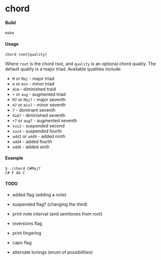 # chord

#### Build

`make`

#### Usage

`chord root[quality]`

Where `root` is the chord root,
and `quality` is an optional chord quality.
The default quality is a major triad.
Available qualities include:

* `M` or `Maj` - major triad
* `m` or `min` - minor triad
* `dim` - diminished traid
* `+` or `aug` - augmented triad
* `M7` or `Maj7` - major seventh
* `m7` or `min7` - minor seventh
* `7` - dominant seventh
* `dim7` - diminished seventh
* `+7` or `aug7` - augmented seventh
* `sus2` - suspended second
* `sus4` - suspended fourth
* `add2` or `add9` - added ninth
* `add4` - added fourth
* `add6` - added sixth

#### Example

```
$ ./chord C#Maj7
C# F Ab C 
````

#### TODO

* added flag (adding a note)
* suspended flag? (changing the third)
* print note interval (and semitones from root)
* inversions flag

* print fingering
* capo flag
* alternate tunings (enum of possibilities)
